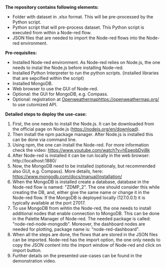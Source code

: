 **The repository contains following elements:**
- Folder with dataset in .xlsx format. This will be pre-processed by the Python script.
- Python script that will pre-process dataset. This Python script is executed from within a Node-red flow.
- JSON files that are needed to import the Node-red flows into the Node-red environment.

**Pre-requisites:**
- Installed Node-red environment. As Node-red relies on Node.js, the one needs to instal the Node.js before installing Node-red.
- Installed Python Interpreter to run the python scripts. (installed libraries that are sepcified within the script)
- Installed MongoDB.
- Web browser to use the GUI of Node-red.
- Optional: the GUI for MongoDB, e.g. Compass.
- Optional: registration at [Openweathermap](https://openweathermap.org/)https://openweathermap.org/ to use cutomized API.

**Detailed steps to deploy the use-case:**
1. First, the one needs to install the Node.js. It can be downloaded from the official page on Node.js (https://nodejs.org/en/download).
2. Then install the npm package manager. After Node.js is installed this can be done via command line.
3. Using npm, the one can install the Node-red. For more information check the video: https://www.youtube.com/watch?v=hEpeobDyj8k
4. After Node-red is installed it can be run locally in the web browser: http://localhost:1880/
5. Now, the MongoDB need to be installed (optionaly, but recommended also GUI, e.g. Compass). More details, here: https://www.mongodb.com/docs/manual/installation/
6. When the MongoDB is installed create a database, database in the Node-red flow is named: "ZDMP_2". The one should consider this while creating the DB, and, either give the same name or change it in the Node-red flow. If the MongoDB is deployed locally (127.0.0.1) it is typically available at the port 27017.
7. To use MongoDB from wihtin the Node-red, the one needs to install additional nodes that enable connection to MongoDB. This can be done in the Palette Manager of Node-red. The needed package is called: "node-red-node-mongodb". Moreover, the dashboard nodes are needed for plotting, package name is: "node-red-dashboard".
8. When all the steps are done, the flows that are stored in the JSON files can be imported. Node-red has the import option, the one only needs to copy the JSON content into the import window of Node-red and click on import button.
9. Further details on the presented use-cases can be found in the demonstration video. 

